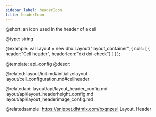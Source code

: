 ```yaml
---
sidebar_label: headerIcon
title: headerIcon
---          
```


@short: 
an icon used in the header of a cell




@type: string

@example: 
var layout = new dhx.Layout("layout_container", {
    cols: [
      { header:"Cell header", headerIcon:"dxi dxi-check"}
    ]
});


@template:	api_config
@descr: 

@related: layout/init.md#initializelayout
layout/cell_configuration.md#cellheader

@relatedapi: 
layout/api/layout_header_config.md
layout/api/layout_headerheight_config.md
layout/api/layout_headerimage_config.md

@relatedsample: https://snippet.dhtmlx.com/bxqnzesl	Layout. Header